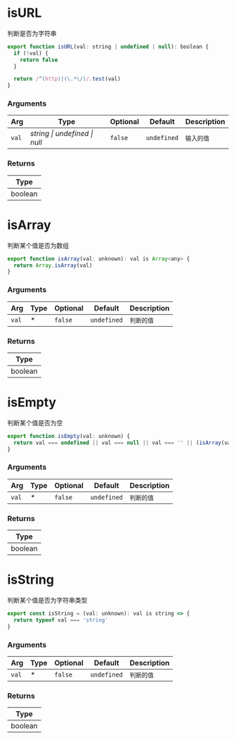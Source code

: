 # isURL

判断是否为字符串

```js
export function isURL(val: string | undefined | null): boolean {
  if (!val) {
    return false
  }

  return /^(http)|(\.*\/)/.test(val)
}
```

### Arguments

| Arg   | Type                          | Optional | Default     | Description |
| ----- | ----------------------------- | -------- | ----------- | ----------- |
| `val` | _string \| undefined \| null_ | `false`  | `undefined` | `输入的值`  |

### Returns

| Type    |
| ------- |
| boolean |

# isArray

判断某个值是否为数组

```js
export function isArray(val: unknown): val is Array<any> {
  return Array.isArray(val)
}
```

### Arguments

| Arg   | Type | Optional | Default     | Description |
| ----- | ---- | -------- | ----------- | ----------- |
| `val` | _\*_ | `false`  | `undefined` | `判断的值`  |

### Returns

| Type    |
| ------- |
| boolean |

# isEmpty

判断某个值是否为空

```js
export function isEmpty(val: unknown) {
  return val === undefined || val === null || val === '' || (isArray(val) && !val.length)
}
```

### Arguments

| Arg   | Type | Optional | Default     | Description |
| ----- | ---- | -------- | ----------- | ----------- |
| `val` | _\*_ | `false`  | `undefined` | `判断的值`  |

### Returns

| Type    |
| ------- |
| boolean |

# isString

判断某个值是否为字符串类型

```js
export const isString = (val: unknown): val is string => {
  return typeof val === 'string'
}
```

### Arguments

| Arg   | Type | Optional | Default     | Description |
| ----- | ---- | -------- | ----------- | ----------- |
| `val` | _\*_ | `false`  | `undefined` | `判断的值`  |

### Returns

| Type    |
| ------- |
| boolean |
